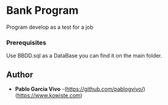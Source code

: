 # Bank Program 

Program develop as a test for a job

### Prerequisites

Use BBDD.sql as a DataBase you can find it on the main folder.



## Author

* **Pablo Garcia Vivo**  -(https://github.com/pablogvivo/) (https://www.kowiste.com)
